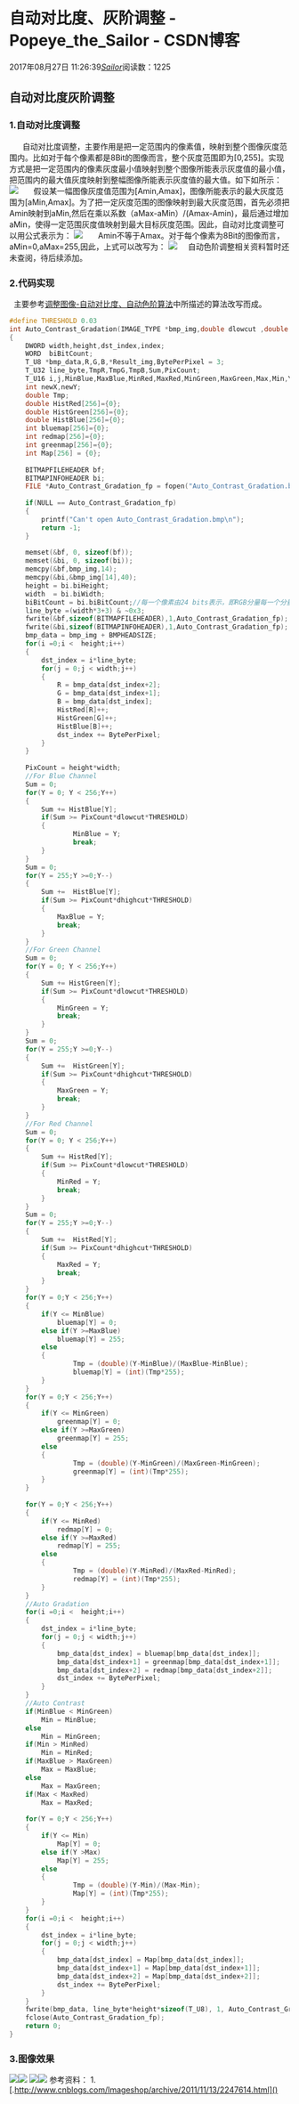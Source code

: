 # 自动对比度、灰阶调整 - Popeye_the_Sailor - CSDN博客
2017年08月27日 11:26:39[_Sailor_](https://me.csdn.net/lz0499)阅读数：1225
## **自动对比度灰阶调整**
### **1.自动对比度调整**
      自动对比度调整，主要作用是把一定范围内的像素值，映射到整个图像灰度范围内。比如对于每个像素都是8Bit的图像而言，整个灰度范围即为[0,255]。实现方式是把一定范围内的像素灰度最小值映射到整个图像所能表示灰度值的最小值，把范围内的最大值灰度映射到整幅图像所能表示灰度值的最大值。如下如所示：
![](https://img-blog.csdn.net/20170827111612723)
      假设某一幅图像灰度值范围为[Amin,Amax]，图像所能表示的最大灰度范围为[aMin,Amax]。为了把一定灰度范围的图像映射到最大灰度范围，首先必须把Amin映射到aMin,然后在乘以系数（aMax-aMin）/(Amax-Amin)，最后通过增加aMin，使得一定范围灰度值映射到最大目标灰度范围。因此，自动对比度调整可以用公式表示为：
![](https://img-blog.csdn.net/20170827111618616)
      Amin不等于Amax。对于每个像素为8Bit的图像而言，aMin=0,aMax=255,因此，上式可以改写为：
![](https://img-blog.csdn.net/20170827111628823)
    自动色阶调整相关资料暂时还未查阅，待后续添加。
### 2.代码实现
  主要参考[调整图像-自动对比度、自动色阶算法]()中所描述的算法改写而成。
```cpp
#define THRESHOLD 0.03
int Auto_Contrast_Gradation(IMAGE_TYPE *bmp_img,double dlowcut ,double dhighcut )
{
	DWORD width,height,dst_index,index;
	WORD  biBitCount;
	T_U8 *bmp_data,R,G,B,*Result_img,BytePerPixel = 3;
	T_U32 line_byte,TmpR,TmpG,TmpB,Sum,PixCount;
	T_U16 i,j,MinBlue,MaxBlue,MinRed,MaxRed,MinGreen,MaxGreen,Max,Min,Y;
	int newX,newY;
	double Tmp;
	double HistRed[256]={0};
    double HistGreen[256]={0};
    double HistBlue[256]={0};
    int bluemap[256]={0};
    int redmap[256]={0};
    int greenmap[256]={0};
	int Map[256] = {0};
	
	BITMAPFILEHEADER bf;
	BITMAPINFOHEADER bi;
	FILE *Auto_Contrast_Gradation_fp = fopen("Auto_Contrast_Gradation.bmp","wb");
	
	if(NULL == Auto_Contrast_Gradation_fp)
	{
		printf("Can't open Auto_Contrast_Gradation.bmp\n");
		return -1;
	}
	
	memset(&bf, 0, sizeof(bf));
	memset(&bi, 0, sizeof(bi));
	memcpy(&bf,bmp_img,14);
	memcpy(&bi,&bmp_img[14],40);
	height = bi.biHeight;
	width  = bi.biWidth;
	biBitCount = bi.biBitCount;//每一个像素由24 bits表示，即RGB分量每一个分量用8 bits表示
	line_byte =(width*3+3) & ~0x3;
	fwrite(&bf,sizeof(BITMAPFILEHEADER),1,Auto_Contrast_Gradation_fp);
	fwrite(&bi,sizeof(BITMAPINFOHEADER),1,Auto_Contrast_Gradation_fp);
	bmp_data = bmp_img + BMPHEADSIZE;
	for(i =0;i <  height;i++)
	{
		dst_index = i*line_byte;
		for(j = 0;j < width;j++)
		{
			R = bmp_data[dst_index+2];
			G = bmp_data[dst_index+1];
			B = bmp_data[dst_index];
			HistRed[R]++;
			HistGreen[G]++;
			HistBlue[B]++;
			dst_index += BytePerPixel;
		}
	}
	
	PixCount = height*width;
	//For Blue Channel
	Sum = 0;
	for(Y = 0; Y < 256;Y++)
	{
		Sum += HistBlue[Y];
		if(Sum >= PixCount*dlowcut*THRESHOLD)
		{
				MinBlue = Y;
				break;
		}
	}
	Sum = 0;
	for(Y = 255;Y >=0;Y--)
	{
		Sum +=  HistBlue[Y];
		if(Sum >= PixCount*dhighcut*THRESHOLD)
		{
			MaxBlue = Y;
			break;
		}
	}
	//For Green Channel
	Sum = 0;
	for(Y = 0; Y < 256;Y++)
	{
		Sum += HistGreen[Y];
		if(Sum >= PixCount*dlowcut*THRESHOLD)
		{
			MinGreen = Y;
			break;
		}
	}
	Sum = 0;
	for(Y = 255;Y >=0;Y--)
	{
		Sum +=  HistGreen[Y];
		if(Sum >= PixCount*dhighcut*THRESHOLD)
		{
			MaxGreen = Y;
			break;
		}
	}
	//For Red Channel
	Sum = 0;
	for(Y = 0; Y < 256;Y++)
	{
		Sum += HistRed[Y];
		if(Sum >= PixCount*dlowcut*THRESHOLD)
		{
			MinRed = Y;
			break;
		}
	}
	Sum = 0;
	for(Y = 255;Y >=0;Y--)
	{
		Sum +=  HistRed[Y];
		if(Sum >= PixCount*dhighcut*THRESHOLD)
		{
			MaxRed = Y;
			break;
		}
	}
	for(Y = 0;Y < 256;Y++)
	{
		if(Y <= MinBlue)
			bluemap[Y] = 0;
		else if(Y >=MaxBlue)
			bluemap[Y] = 255;
		else
		{
				Tmp = (double)(Y-MinBlue)/(MaxBlue-MinBlue);
				bluemap[Y] = (int)(Tmp*255);
		}
	}
	for(Y = 0;Y < 256;Y++)
	{
		if(Y <= MinGreen)
			greenmap[Y] = 0;
		else if(Y >=MaxGreen)
			greenmap[Y] = 255;
		else
		{
				Tmp = (double)(Y-MinGreen)/(MaxGreen-MinGreen);
				greenmap[Y] = (int)(Tmp*255);
		}
	}
	
	for(Y = 0;Y < 256;Y++)
	{
		if(Y <= MinRed)
			redmap[Y] = 0;
		else if(Y >=MaxRed)
			redmap[Y] = 255;
		else
		{
				Tmp = (double)(Y-MinRed)/(MaxRed-MinRed);
				redmap[Y] = (int)(Tmp*255);
		}
	}
	//Auto Gradation
	for(i =0;i <  height;i++)
	{
		dst_index = i*line_byte;
		for(j = 0;j < width;j++)
		{
			bmp_data[dst_index] = bluemap[bmp_data[dst_index]];
			bmp_data[dst_index+1] = greenmap[bmp_data[dst_index+1]];
			bmp_data[dst_index+2] = redmap[bmp_data[dst_index+2]];
			dst_index += BytePerPixel;
		}
	}
	//Auto Contrast
	if(MinBlue < MinGreen)
		Min = MinBlue;
	else
		Min = MinGreen;
	if(Min > MinRed)
		Min = MinRed;
	if(MaxBlue > MaxGreen)
		Max = MaxBlue;
	else
		Max = MaxGreen;
	if(Max < MaxRed)
		Max = MaxRed;
	
	for(Y = 0;Y < 256;Y++)
	{
		if(Y <= Min)
			Map[Y] = 0;
		else if(Y >Max)
			Map[Y] = 255;
		else
		{
				Tmp = (double)(Y-Min)/(Max-Min);
				Map[Y] = (int)(Tmp*255);
		}
	}
	for(i =0;i <  height;i++)
	{
		dst_index = i*line_byte;
		for(j = 0;j < width;j++)
		{
			bmp_data[dst_index] = Map[bmp_data[dst_index]];
			bmp_data[dst_index+1] = Map[bmp_data[dst_index+1]];
			bmp_data[dst_index+2] = Map[bmp_data[dst_index+2]];
			dst_index += BytePerPixel;
		}
	}
	fwrite(bmp_data, line_byte*height*sizeof(T_U8), 1, Auto_Contrast_Gradation_fp);
    fclose(Auto_Contrast_Gradation_fp);  
	return 0;
}
```
### 3.图像效果
![](https://img-blog.csdn.net/20170827112149673)![](https://img-blog.csdn.net/20170827112327663)
![](https://img-blog.csdn.net/20170827112221154)![](https://img-blog.csdn.net/20170827112518780)
参考资料：
1.[.http://www.cnblogs.com/Imageshop/archive/2011/11/13/2247614.html]()
